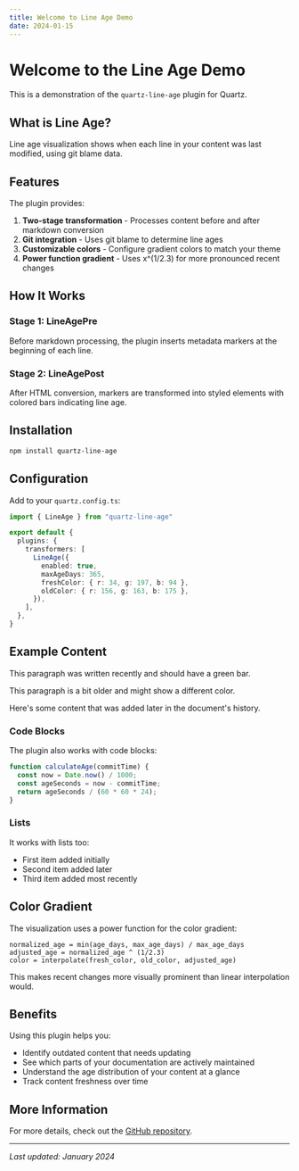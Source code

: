 ```yaml
---
title: Welcome to Line Age Demo
date: 2024-01-15
---
```


# Welcome to the Line Age Demo

This is a demonstration of the `quartz-line-age` plugin for Quartz.

## What is Line Age?

Line age visualization shows when each line in your content was last modified, using git blame data.

## Features

The plugin provides:

1. **Two-stage transformation** - Processes content before and after markdown conversion
2. **Git integration** - Uses git blame to determine line ages
3. **Customizable colors** - Configure gradient colors to match your theme
4. **Power function gradient** - Uses x^(1/2.3) for more pronounced recent changes

## How It Works

### Stage 1: LineAgePre

Before markdown processing, the plugin inserts metadata markers at the beginning of each line.

### Stage 2: LineAgePost

After HTML conversion, markers are transformed into styled elements with colored bars indicating line age.

## Installation

```bash
npm install quartz-line-age
```

## Configuration

Add to your `quartz.config.ts`:

```typescript
import { LineAge } from "quartz-line-age"

export default {
  plugins: {
    transformers: [
      LineAge({
        enabled: true,
        maxAgeDays: 365,
        freshColor: { r: 34, g: 197, b: 94 },
        oldColor: { r: 156, g: 163, b: 175 },
      }),
    ],
  },
}
```

## Example Content

This paragraph was written recently and should have a green bar.

This paragraph is a bit older and might show a different color.

Here's some content that was added later in the document's history.

### Code Blocks

The plugin also works with code blocks:

```javascript
function calculateAge(commitTime) {
  const now = Date.now() / 1000;
  const ageSeconds = now - commitTime;
  return ageSeconds / (60 * 60 * 24);
}
```

### Lists

It works with lists too:

- First item added initially
- Second item added later  
- Third item added most recently

## Color Gradient

The visualization uses a power function for the color gradient:

```
normalized_age = min(age_days, max_age_days) / max_age_days
adjusted_age = normalized_age ^ (1/2.3)
color = interpolate(fresh_color, old_color, adjusted_age)
```

This makes recent changes more visually prominent than linear interpolation would.

## Benefits

Using this plugin helps you:

- Identify outdated content that needs updating
- See which parts of your documentation are actively maintained
- Understand the age distribution of your content at a glance
- Track content freshness over time

## More Information

For more details, check out the [GitHub repository](https://github.com/tomoyanonymous/quartz-line-age).

---

*Last updated: January 2024*
